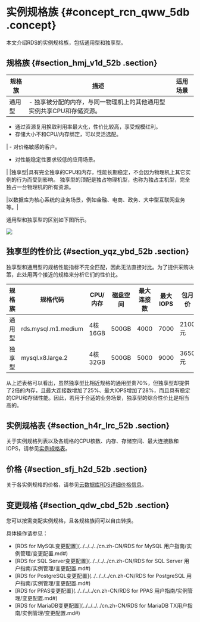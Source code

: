 # 实例规格族 {#concept_rcn_qww_5db .concept}

本文介绍RDS的实例规格族，包括通用型和独享型。

## 规格族 {#section_hmj_v1d_52b .section}

|规格族|描述|适用场景|
|---|--|----|
|通用型| -   独享被分配的内存，与同一物理机上的其他通用型实例共享CPU和存储资源。
-   通过资源复用换取利用率最大化，性价比较高，享受规模红利。
-   存储大小不和CPU/内存绑定，可以灵活选配。

 | -   对价格敏感的客户。
-   对性能稳定性要求较低的应用场景。

 |
|独享型|具有完全独享的CPU和内存，性能长期稳定，不会因为物理机上其它实例的行为而受到影响。 独享型的顶配是独占物理机型，也称为独占主机型，完全独占一台物理机的所有资源。

 |以数据库为核心系统的业务场景，例如金融、电商、政务、大中型互联网业务等。|

通用型和独享型的区别如下图所示。

![](http://static-aliyun-doc.oss-cn-hangzhou.aliyuncs.com/assets/img/7791/15687913461370_zh-CN.png)

## 独享型的性价比 {#section_yqz_ybd_52b .section}

独享型和通用型的规格性能指标不完全匹配，因此无法直接对比。为了提供采购决策，此处用两个接近的规格来分析它们的性价比。

|规格族|规格代码|CPU/内存|磁盘空间|最大连接数|最大IOPS|包月价|
|---|----|------|----|-----|------|---|
|通用型|rds.mysql.m1.medium|4核 16GB|500GB|4000|7000|2100元|
|独享型|mysql.x8.large.2|4核 32GB|500GB|5000|9000|3650元|

从上述表格可以看出，虽然独享型比相近规格的通用型贵70%，但独享型却提供了2倍的内存，且最大连接数增加了25%、最大IOPS增加了28%，而且具有稳定的CPU和存储性能。因此，若用于合适的业务场景，独享型的综合性价比是相当高的。

## 实例规格表 {#section_h4r_lrc_52b .section}

关于实例规格列表以及各规格的CPU核数、内存、存储空间、最大连接数和IOPS，请参见[实例规格表](cn.zh-CN/云数据库RDS简介/实例规格/实例规格表.md)。

## 价格 {#section_sfj_h2d_52b .section}

关于各实例规格的价格，请参见[云数据库RDS详细价格信息](https://www.aliyun.com/price/product#/rds/detail)。

## 变更规格 {#section_qdw_cbd_52b .section}

您可以按需变配实例规格，且各规格族间可以自由转换。

具体操作请参见：

-   [RDS for MySQL变更配置](../../../../cn.zh-CN/RDS for MySQL 用户指南/实例管理/变更配置.md#)
-   [RDS for SQL Server变更配置](../../../../cn.zh-CN/RDS for SQL Server 用户指南/实例管理/变更配置.md#)
-   [RDS for PostgreSQL变更配置](../../../../cn.zh-CN/RDS for PostgreSQL 用户指南/实例管理/变更配置.md#)
-   [RDS for PPAS变更配置](../../../../cn.zh-CN/RDS for PPAS 用户指南/实例管理/变更配置.md#)
-   [RDS for MariaDB变更配置](../../../../cn.zh-CN/RDS for MariaDB TX用户指南/实例管理/变更配置.md#)

